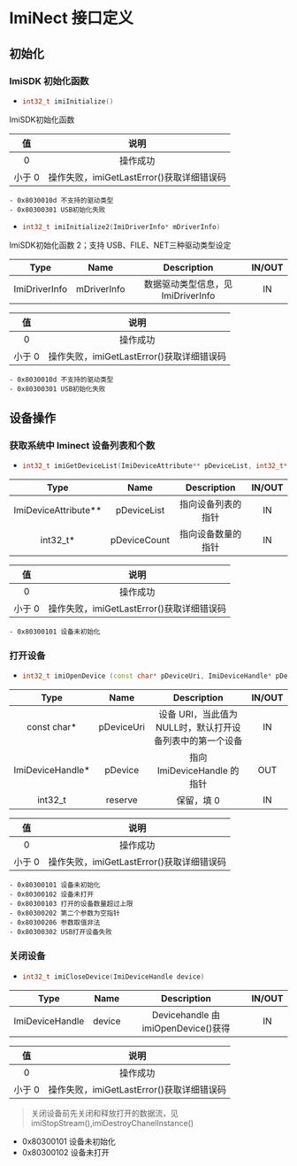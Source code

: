 # ImiNect 接⼝定义

## 初始化

### ImiSDK 初始化函数

+ ```cpp
  int32_t imiInitialize()

ImiSDK初始化函数

|  值   |              说明               |
|:----:|:-----------------------------:|
|  0   |             操作成功              
| 小于 0 | 操作失败，imiGetLastError()获取详细错误码 |

    - 0x8030010d 不支持的驱动类型
    - 0x80300301 USB初始化失败

+ ```cpp 
  int32_t imiInitialize2(ImiDriverInfo* mDriverInfo)

ImiSDK初始化函数 2；支持 USB、FILE、NET三种驱动类型设定

|     Type      |    Name     |       Description        | IN/OUT |
|:-------------:|:-----------:|:------------------------:|:------:|
| ImiDriverInfo | mDriverInfo | 数据驱动类型信息，见 ImiDriverInfo |   IN   |

|  值   |              说明               |
|:----:|:-----------------------------:|
|  0   |             操作成功              |
| 小于 0 | 操作失败，imiGetLastError()获取详细错误码 |

    - 0x8030010d 不支持的驱动类型
    - 0x80300301 USB初始化失败

## 设备操作

### 获取系统中 Iminect 设备列表和个数

+ ```c++ 
  int32_t imiGetDeviceList(ImiDeviceAttribute** pDeviceList, int32_t* pDeviceCount)

|         Type         |     Name     | Description | IN/OUT |
|:--------------------:|:------------:|:-----------:|:------:|
| ImiDeviceAttribute** | pDeviceList  |  指向设备列表的指针  |   IN   |
|       int32_t*       | pDeviceCount |  指向设备数量的指针  |   IN   |

|  值   |              说明               |
|:----:|:-----------------------------:|
|  0   |             操作成功              |
| 小于 0 | 操作失败，imiGetLastError()获取详细错误码 |

    - 0x80300101 设备未初始化

### 打开设备

+ ```c++ 
  int32_t imiOpenDevice (const char* pDeviceUri, ImiDeviceHandle* pDevice, int32_t reserve)

|       Type       |    Name    |            Description            | IN/OUT |
|:----------------:|:----------:|:---------------------------------:|:------:|
|   const char*    | pDeviceUri | 设备 URI，当此值为 NULL时，默认打开设备列表中的第一个设备 |   IN   | 
| ImiDeviceHandle* |  pDevice   |      指向 ImiDeviceHandle 的指针       |  OUT   |
|     int32_t      |  reserve   |              保留，填 0               |   IN   |

|  值   |              说明               |
|:----:|:-----------------------------:|
|  0   |             操作成功              |
| 小于 0 | 操作失败，imiGetLastError()获取详细错误码 |

    - 0x80300101 设备未初始化
    - 0x80300102 设备未打开
    - 0x80300103 打开的设备数量超过上限
    - 0x80300202 第二个参数为空指针
    - 0x80300206 参数取值非法
    - 0x80300302 USB打开设备失败

### 关闭设备

+ ```c++ 
  int32_t imiCloseDevice(ImiDeviceHandle device)

|      Type       |  Name  |           Description            | IN/OUT |
|:---------------:|:------:|:--------------------------------:|:------:|
| ImiDeviceHandle | device | Devicehandle 由 imiOpenDevice()获得 |   IN   |

|  值   |              说明               |
|:----:|:-----------------------------:|
|  0   |             操作成功              |
| 小于 0 | 操作失败，imiGetLastError()获取详细错误码 |

> 关闭设备前先关闭和释放打开的数据流，见 imiStopStream(),imiDestroyChanelInstance()
- 0x80300101 设备未初始化
- 0x80300102 设备未打开













